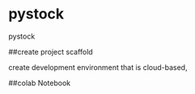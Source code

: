 # pystock
pystock

##create project scaffold

create development environment that is cloud-based,

##colab Notebook
